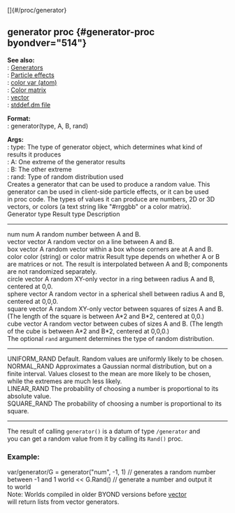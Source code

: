 []{#/proc/generator}    
## generator proc {#generator-proc byondver="514"}    
**See also:**    
:   [Generators](/ref/%7Bnotes%7D/generators)    
:   [Particle effects](/ref/%7Bnotes%7D/particles)    
:   [color var (atom)](/ref/atom/var/color)    
:   [Color matrix](/ref/%7Bnotes%7D/color-matrix)    
:   [vector](/ref/vector)    
:   [stddef.dm file](/ref/%7B%7Bappendix%7D%7D/stddef%2edm)    
<!-- -->    
**Format:**    
:   generator(type, A, B, rand)    
<!-- -->    
**Args:**    
:   type: The type of generator object, which determines what kind of    
    results it produces    
:   A: One extreme of the generator results    
:   B: The other extreme    
:   rand: Type of random distribution used    
Creates a generator that can be used to produce a random value. This    
generator can be used in client-side particle effects, or it can be used    
in proc code. The types of values it can produce are numbers, 2D or 3D    
vectors, or colors (a text string like \"#rrggbb\" or a color matrix).    
  Generator type   Result type                      Description    
  ---------------- -------------------------------- --------------------------------------------------------------------------------------------------------------------------------------------------    
  num              num                              A random number between A and B.    
  vector           vector                           A random vector on a line between A and B.    
  box              vector                           A random vector within a box whose corners are at A and B.    
  color            color (string) or color matrix   Result type depends on whether A or B are matrices or not. The result is interpolated between A and B; components are not randomized separately.    
  circle           vector                           A random XY-only vector in a ring between radius A and B, centered at 0,0.    
  sphere           vector                           A random vector in a spherical shell between radius A and B, centered at 0,0,0.    
  square           vector                           A random XY-only vector between squares of sizes A and B. (The length of the square is between A\*2 and B\*2, centered at 0,0.)    
  cube             vector                           A random vector between cubes of sizes A and B. (The length of the cube is between A\*2 and B\*2, centered at 0,0,0.)    
The optional `rand` argument determines the type of random distribution.    
  -------------- --------------------------------------------------------------------------------------------------------------------------------------------------------------------------    
  UNIFORM_RAND   Default. Random values are uniformly likely to be chosen.    
  NORMAL_RAND    Approximates a Gaussian normal distribution, but on a finite interval. Values closest to the mean are more likely to be chosen, while the extremes are much less likely.    
  LINEAR_RAND    The probability of choosing a number is proportional to its absolute value.    
  SQUARE_RAND    The probability of choosing a number is proportional to its square.    
  -------------- --------------------------------------------------------------------------------------------------------------------------------------------------------------------------    
The result of calling `generator()` is a datum of type `/generator` and    
you can get a random value from it by calling its `Rand()` proc.    
### Example:    
var/generator/G = generator(\"num\", -1, 1) // generates a random number    
between -1 and 1 world \<\< G.Rand() // generate a number and output it    
to world    
Note: Worlds compiled in older BYOND versions before [vector](/ref/vector)    
will return lists from vector generators.  